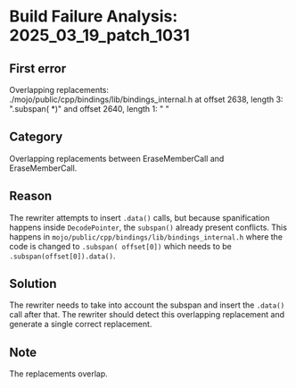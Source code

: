 # Build Failure Analysis: 2025_03_19_patch_1031

## First error

Overlapping replacements: ./mojo/public/cpp/bindings/lib/bindings_internal.h at offset 2638, length 3: ".subspan( *)" and offset 2640, length 1: " "

## Category
Overlapping replacements between EraseMemberCall and EraseMemberCall.

## Reason
The rewriter attempts to insert `.data()` calls, but because spanification happens inside `DecodePointer`, the `subspan()` already present conflicts. This happens in `mojo/public/cpp/bindings/lib/bindings_internal.h` where the code is changed to `.subspan( offset[0])` which needs to be `.subspan(offset[0]).data()`.

## Solution
The rewriter needs to take into account the subspan and insert the `.data()` call after that. The rewriter should detect this overlapping replacement and generate a single correct replacement.

## Note
The replacements overlap.